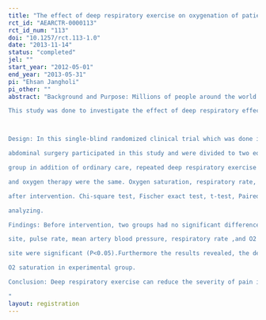 ```yaml
---
title: "The effect of deep respiratory exercise on oxygenation of patients under major abdominal surgery"
rct_id: "AEARCTR-0000113"
rct_id_num: "113"
doi: "10.1257/rct.113-1.0"
date: "2013-11-14"
status: "completed"
jel: ""
start_year: "2012-05-01"
end_year: "2013-05-31"
pi: "Ehsan Jangholi"
pi_other: ""
abstract: "Background and Purpose: Millions of people around the world experience abdominal surgery every year. Despite of subsequent advances in anesthesia and surgical care, postoperative pulmonary complications (PPCs) still are a significant problem in modern practice. 
This study was done to investigate the effect of deep respiratory effect on oxygenation of patient under major abdominal surgery. 

Design: In this single-blind randomized clinical trial which was done in surgery ward of Shahid Beheshti Hospital in QOM in 2012, forty elective patients who needed major 
abdominal surgery participated in this study and were divided to two equal groups(control and experimental). Control group had been received routine care but experimental 
group in addition of ordinary care, repeated deep respiratory exercise four times an hour for 2 consecutive hours. The arrangement of patients about their position, mobility 
and oxygen therapy were the same. Oxygen saturation, respiratory rate, heart rate, mean blood pressure and the severity of pain in surgery site were measured before and 
after intervention. Chi-square test, Fischer exact test, t-test, Paired t- test, Wilcoxon rank sum test, Kolmogorov-Smirnov test, loan test and Manvitini test were used for data 
analyzing. 
Findings: Before intervention, two groups had no significant difference about demographic characteristics, intermediary factors in oxygenation, the severity of pain in surgery 
site, pulse rate, mean artery blood pressure, respiratory rate ,and O2 saturation(P>0.05).After the intervention, the change of O2 saturation and the severity of pain in surgery 
site were significant (P<0.05).Furthermore the results revealed, the deep respiratory exercise can reduce the pain of surgery site and mean blood pressure and increase the 
O2 saturation in experimental group. 
Conclusion: Deep respiratory exercise can reduce the severity of pain in surgery site and mean artery blood pressure and increase the O2 saturation in patients after major abdominal surgery
"
layout: registration
---
```


